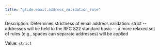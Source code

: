 ```yaml
---
title: "glide.email.address_validation_rule"
---
```


Description: Determines strictness of email address validation:
strict --  addresses will be held to the RFC 822 standard
basic -- a more relaxed set of rules (e.g., spaces can separate addresses) will be applied

Value: `strict`